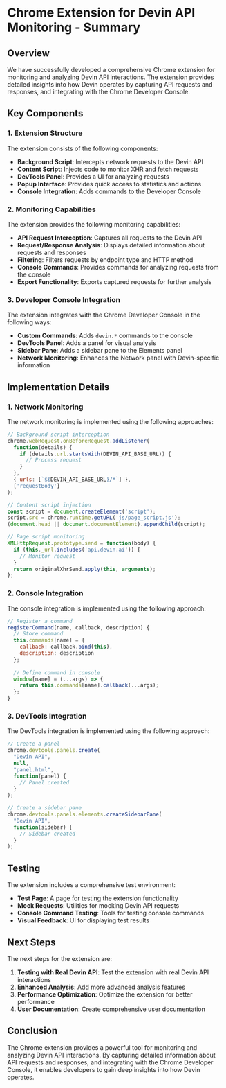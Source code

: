 # Chrome Extension for Devin API Monitoring - Summary

## Overview

We have successfully developed a comprehensive Chrome extension for monitoring and analyzing Devin API interactions. The extension provides detailed insights into how Devin operates by capturing API requests and responses, and integrating with the Chrome Developer Console.

## Key Components

### 1. Extension Structure

The extension consists of the following components:

- **Background Script**: Intercepts network requests to the Devin API
- **Content Script**: Injects code to monitor XHR and fetch requests
- **DevTools Panel**: Provides a UI for analyzing requests
- **Popup Interface**: Provides quick access to statistics and actions
- **Console Integration**: Adds commands to the Developer Console

### 2. Monitoring Capabilities

The extension provides the following monitoring capabilities:

- **API Request Interception**: Captures all requests to the Devin API
- **Request/Response Analysis**: Displays detailed information about requests and responses
- **Filtering**: Filters requests by endpoint type and HTTP method
- **Console Commands**: Provides commands for analyzing requests from the console
- **Export Functionality**: Exports captured requests for further analysis

### 3. Developer Console Integration

The extension integrates with the Chrome Developer Console in the following ways:

- **Custom Commands**: Adds `devin.*` commands to the console
- **DevTools Panel**: Adds a panel for visual analysis
- **Sidebar Pane**: Adds a sidebar pane to the Elements panel
- **Network Monitoring**: Enhances the Network panel with Devin-specific information

## Implementation Details

### 1. Network Monitoring

The network monitoring is implemented using the following approaches:

```javascript
// Background script interception
chrome.webRequest.onBeforeRequest.addListener(
  function(details) {
    if (details.url.startsWith(DEVIN_API_BASE_URL)) {
      // Process request
    }
  },
  { urls: [`${DEVIN_API_BASE_URL}/*`] },
  ['requestBody']
);

// Content script injection
const script = document.createElement('script');
script.src = chrome.runtime.getURL('js/page_script.js');
(document.head || document.documentElement).appendChild(script);

// Page script monitoring
XMLHttpRequest.prototype.send = function(body) {
  if (this._url.includes('api.devin.ai')) {
    // Monitor request
  }
  return originalXhrSend.apply(this, arguments);
};
```

### 2. Console Integration

The console integration is implemented using the following approach:

```javascript
// Register a command
registerCommand(name, callback, description) {
  // Store command
  this.commands[name] = {
    callback: callback.bind(this),
    description: description
  };
  
  // Define command in console
  window[name] = (...args) => {
    return this.commands[name].callback(...args);
  };
}
```

### 3. DevTools Integration

The DevTools integration is implemented using the following approach:

```javascript
// Create a panel
chrome.devtools.panels.create(
  "Devin API",
  null,
  "panel.html",
  function(panel) {
    // Panel created
  }
);

// Create a sidebar pane
chrome.devtools.panels.elements.createSidebarPane(
  "Devin API",
  function(sidebar) {
    // Sidebar created
  }
);
```

## Testing

The extension includes a comprehensive test environment:

- **Test Page**: A page for testing the extension functionality
- **Mock Requests**: Utilities for mocking Devin API requests
- **Console Command Testing**: Tools for testing console commands
- **Visual Feedback**: UI for displaying test results

## Next Steps

The next steps for the extension are:

1. **Testing with Real Devin API**: Test the extension with real Devin API interactions
2. **Enhanced Analysis**: Add more advanced analysis features
3. **Performance Optimization**: Optimize the extension for better performance
4. **User Documentation**: Create comprehensive user documentation

## Conclusion

The Chrome extension provides a powerful tool for monitoring and analyzing Devin API interactions. By capturing detailed information about API requests and responses, and integrating with the Chrome Developer Console, it enables developers to gain deep insights into how Devin operates.
